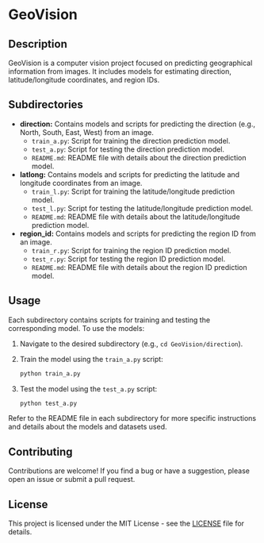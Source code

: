 # GeoVision

## Description

GeoVision is a computer vision project focused on predicting geographical information from images. It includes models for estimating direction, latitude/longitude coordinates, and region IDs.

## Subdirectories

-   **direction:** Contains models and scripts for predicting the direction (e.g., North, South, East, West) from an image.
    -   `train_a.py`: Script for training the direction prediction model.
    -   `test_a.py`: Script for testing the direction prediction model.
    -   `README.md`: README file with details about the direction prediction model.
-   **latlong:** Contains models and scripts for predicting the latitude and longitude coordinates from an image.
    -   `train_l.py`: Script for training the latitude/longitude prediction model.
    -   `test_l.py`: Script for testing the latitude/longitude prediction model.
    -   `README.md`: README file with details about the latitude/longitude prediction model.
-   **region\_id:** Contains models and scripts for predicting the region ID from an image.
    -   `train_r.py`: Script for training the region ID prediction model.
    -   `test_r.py`: Script for testing the region ID prediction model.
    -   `README.md`: README file with details about the region ID prediction model.

## Usage

Each subdirectory contains scripts for training and testing the corresponding model. To use the models:

1.  Navigate to the desired subdirectory (e.g., `cd GeoVision/direction`).
2.  Train the model using the `train_a.py` script:

    ```bash
    python train_a.py
    ```

3.  Test the model using the `test_a.py` script:

    ```bash
    python test_a.py
    ```

Refer to the README file in each subdirectory for more specific instructions and details about the models and datasets used.

## Contributing

Contributions are welcome! If you find a bug or have a suggestion, please open an issue or submit a pull request.

## License

This project is licensed under the MIT License - see the [LICENSE](LICENSE) file for details.
